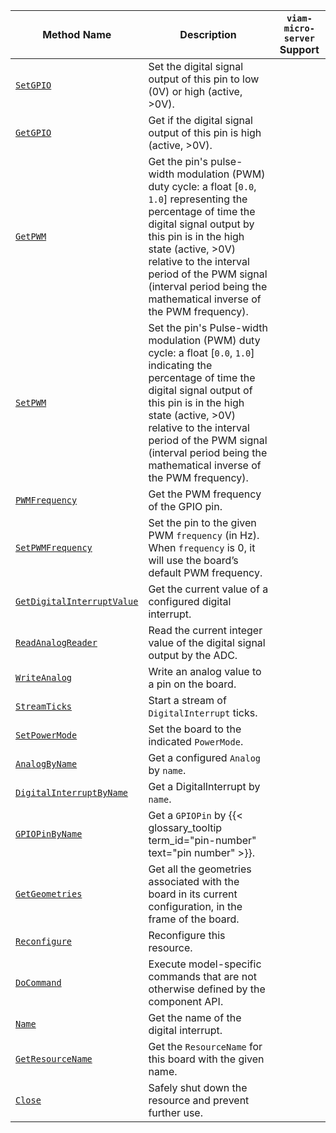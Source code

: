 <!-- prettier-ignore -->
| Method Name | Description | `viam-micro-server` Support |
| ----------- | ----------- | --------------------------- |
| [`SetGPIO`](/appendix/apis/components/board/#setgpio) | Set the digital signal output of this pin to low (0V) or high (active, >0V). | <p class="center-text"><i class="fas fa-check" title="yes"></i></p> |
| [`GetGPIO`](/appendix/apis/components/board/#getgpio) | Get if the digital signal output of this pin is high (active, >0V). | <p class="center-text"><i class="fas fa-check" title="yes"></i></p> |
| [`GetPWM`](/appendix/apis/components/board/#getpwm) | Get the pin's pulse-width modulation (PWM) duty cycle: a float [`0.0`, `1.0`] representing the percentage of time the digital signal output by this pin is in the high state (active, >0V) relative to the interval period of the PWM signal (interval period being the mathematical inverse of the PWM frequency). | <p class="center-text"><i class="fas fa-check" title="yes"></i></p> |
| [`SetPWM`](/appendix/apis/components/board/#setpwm) | Set the pin's Pulse-width modulation (PWM) duty cycle: a float [`0.0`, `1.0`] indicating the percentage of time the digital signal output of this pin is in the high state (active, >0V) relative to the interval period of the PWM signal (interval period being the mathematical inverse of the PWM frequency). | <p class="center-text"><i class="fas fa-check" title="yes"></i></p> |
| [`PWMFrequency`](/appendix/apis/components/board/#pwmfrequency) | Get the PWM frequency of the GPIO pin. | <p class="center-text"><i class="fas fa-check" title="yes"></i></p> |
| [`SetPWMFrequency`](/appendix/apis/components/board/#setpwmfrequency) | Set the pin to the given PWM `frequency` (in Hz). When `frequency` is 0, it will use the board’s default PWM frequency. | <p class="center-text"><i class="fas fa-check" title="yes"></i></p> |
| [`GetDigitalInterruptValue`](/appendix/apis/components/board/#getdigitalinterruptvalue) | Get the current value of a configured digital interrupt. | <p class="center-text"><i class="fas fa-times" title="no"></i></p> |
| [`ReadAnalogReader`](/appendix/apis/components/board/#readanalogreader) | Read the current integer value of the digital signal output by the ADC. | <p class="center-text"><i class="fas fa-check" title="yes"></i></p> |
| [`WriteAnalog`](/appendix/apis/components/board/#writeanalog) | Write an analog value to a pin on the board. | <p class="center-text"><i class="fas fa-check" title="yes"></i></p> |
| [`StreamTicks`](/appendix/apis/components/board/#streamticks) | Start a stream of `DigitalInterrupt` ticks. | <p class="center-text"><i class="fas fa-times" title="no"></i></p> |
| [`SetPowerMode`](/appendix/apis/components/board/#setpowermode) | Set the board to the indicated `PowerMode`. | <p class="center-text"><i class="fas fa-times" title="no"></i></p> |
| [`AnalogByName`](/appendix/apis/components/board/#analogbyname) | Get a configured `Analog` by `name`. | <p class="center-text"><i class="fas fa-times" title="no"></i></p> |
| [`DigitalInterruptByName`](/appendix/apis/components/board/#digitalinterruptbyname) | Get a DigitalInterrupt by `name`. | <p class="center-text"><i class="fas fa-times" title="no"></i></p> |
| [`GPIOPinByName`](/appendix/apis/components/board/#gpiopinbyname) | Get a `GPIOPin` by {{< glossary_tooltip term_id="pin-number" text="pin number" >}}. | <p class="center-text"><i class="fas fa-times" title="no"></i></p> |
| [`GetGeometries`](/appendix/apis/components/board/#getgeometries) | Get all the geometries associated with the board in its current configuration, in the frame of the board. | <p class="center-text"><i class="fas fa-times" title="no"></i></p> |
| [`Reconfigure`](/appendix/apis/components/board/#reconfigure) | Reconfigure this resource. | <p class="center-text"><i class="fas fa-times" title="no"></i></p> |
| [`DoCommand`](/appendix/apis/components/board/#docommand) | Execute model-specific commands that are not otherwise defined by the component API. | <p class="center-text"><i class="fas fa-check" title="yes"></i></p> |
| [`Name`](/appendix/apis/components/board/#name) | Get the name of the digital interrupt. | <p class="center-text"><i class="fas fa-times" title="no"></i></p> |
| [`GetResourceName`](/appendix/apis/components/board/#getresourcename) | Get the `ResourceName` for this board with the given name. | <p class="center-text"><i class="fas fa-times" title="no"></i></p> |
| [`Close`](/appendix/apis/components/board/#close) | Safely shut down the resource and prevent further use. | <p class="center-text"><i class="fas fa-times" title="no"></i></p> |
